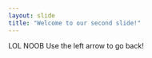 ```yaml
---
layout: slide
title: "Welcome to our second slide!"
---
```

LOL NOOB
Use the left arrow to go back!
